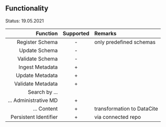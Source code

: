 ## Functionality

Status: 19.05.2021

| Function              | Supported | Remarks         |
| ---------------------:| :-------: | :-------------- |
| Register Schema       | -         | only predefined schemas | 
| Update Schema         | -         |                 | 
| Validate Schema       | -         |                 | 
| Ingest Metadata       | +         |                 | 
| Update Metadata       | +         |                 | 
| Validate Metadata     | +         |                 | 
| Search by ...         |           |                 | 
| ... Administrative MD | +         |                 | 
| ... Content           | +         | transformation to DataCite | 
| Persistent Identifier | +         | via connected repo | 


